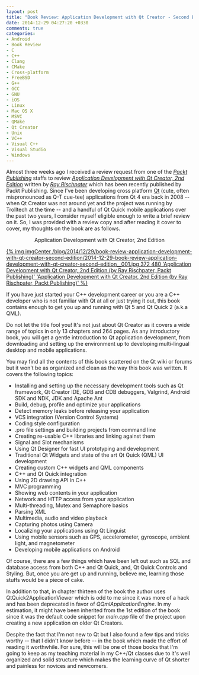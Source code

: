 ```yaml
---
layout: post
title: "Book Review: Application Development with Qt Creator - Second Edition"
date: 2014-12-29 04:27:20 +0330
comments: true
categories:
- Android
- Book Review
- C
- C++
- Clang
- CMake
- Cross-platform
- FreeBSD
- G++
- GCC
- GNU
- iOS
- Linux
- Mac OS X
- MSVC
- QMake
- Qt Creator
- Unix
- VC++
- Visual C++
- Visual Studio
- Windows
---
```


Almost three weeks ago I received a review request from one of the _[Packt Publishing](http://www.packtpub.com/)_ staffs to review _[Application Development with Qt Creator, 2nd Edition](http://www.packtpub.com/application-development/application-development-qt-creator-2nd-edition)_ written by _[Ray Rischpater](http://www.lothlorien.com/dove/)_ which has been recently published by Packt Publishing. Since I've been developing cross platform [Qt](http://qt-project.org/) (cute, often mispronounced as Q-T cue-tee) applications from Qt 4 era back in 2008 -- when Qt Creator was not around yet and the project was running by Trolltech at the time -- and a handful of Qt Quick mobile applications over the past two years, I consider myself eligible enough to write a brief review on it. So, I was provided with a review copy and after reading it cover to cover, my thoughts on the book are as follows.

<center>Application Development with Qt Creator, 2nd Edition</center>

[{% img imgCenter /blog/2014/12/29/book-review-application-development-with-qt-creator-second-edition/2014-12-29-book-review-application-development-with-qt-creator-second-edition__001.jpg 372 480 'Application Development with Qt Creator, 2nd Edition (by Ray Rischpater, Packt Publishing)' 'Application Development with Qt Creator, 2nd Edition (by Ray Rischpater, Packt Publishing)' %}](/blog/2014/12/29/book-review-application-development-with-qt-creator-second-edition/2014-12-29-book-review-application-development-with-qt-creator-second-edition__001.jpg)

<!-- more -->

If you have just started your C++ development career or you are a C++ developer who is not familiar with Qt at all or just trying it out, this book contains enough to get you up and running with Qt 5 and Qt Quick 2 (a.k.a QML).

Do not let the title fool you! It's not just about Qt Creator as it covers a wide range of topics in only 13 chapters and 264 pages. As any introductory book, you will get a gentle introduction to Qt application development, from downloading and setting up the environment up to developing multi-lingual desktop and mobile applications. 

You may find all the contents of this book scattered on the Qt wiki or forums but it won't be as organized and clean as the way this book was written. It covers the following topics:

* Installing and setting up the necessary development tools such as Qt framework, Qt Creator IDE, GDB and CDB debuggers, Valgrind, Android SDK and NDK, JDK and Apache Ant
* Build, debug, profile and optimize your applications
* Detect memory leaks before releasing your application
* VCS integration (Version Control Systems)
* Coding style configuration
* .pro file settings and building projects from command line
* Creating re-usable C++ libraries and linking against them
* Signal and Slot mechanisms
* Using Qt Designer for fast UI prototyping and development
* Traditional Qt Widgets and state of the art Qt Quick (QML) UI development
* Creating custom C++ widgets and QML components
* C++ and Qt Quick integration
* Using 2D drawing API in C++
* MVC programming
* Showing web contents in your application
* Network and HTTP access from your application
* Multi-threading, Mutex and Semaphore basics
* Parsing XML
* Multimedia, audio and video playback
* Capturing photos using Camera
* Localizing your applications using Qt Linguist
* Using mobile sensors such as GPS, accelerometer, gyroscope, ambient light, and magnetometer
* Developing mobile applications on Android

Of course, there are a few things which have been left out such as SQL and database access from both C++ and Qt Quick, and, Qt Quick Controls and Styling. But, once you are get up and running, believe me, learning those stuffs would be a piece of cake.

In addition to that, in chapter thirteen of the book the author uses QtQuick2ApplicationViewer which is odd to me since it was more of a hack and has been deprecated in favor of _QQmlApplicationEngine_. In my estimation, it might have been inherited from the 1st edition of the book since it was the default code snippet for _main.cpp_ file of the project upon creating a new application on older Qt Creators.

Despite the fact that I'm not new to Qt but I also found a few tips and tricks worthy -- that I didn't know before -- in the book which made the effort of reading it worthwhile. For sure, this will be one of those books that I'm going to keep as my teaching material in my C++/Qt classes due to it's well organized and solid structure which makes the learning curve of Qt shorter and painless for novices and newcomers.

